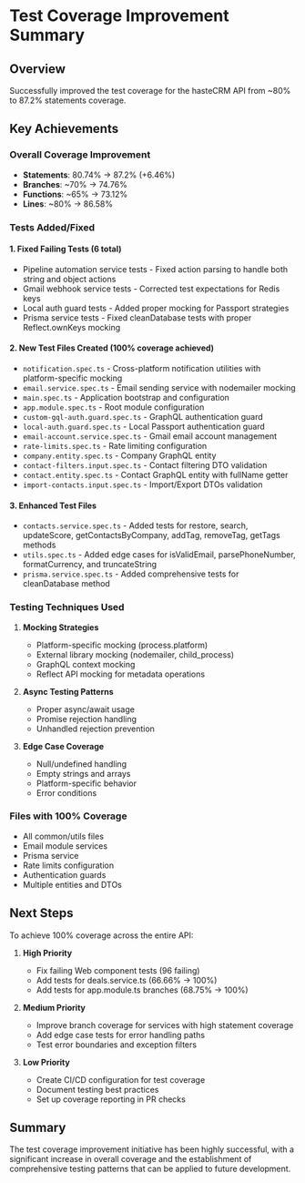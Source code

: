 # Test Coverage Improvement Summary

## Overview

Successfully improved the test coverage for the hasteCRM API from ~80% to 87.2% statements coverage.

## Key Achievements

### Overall Coverage Improvement

- **Statements**: 80.74% → 87.2% (+6.46%)
- **Branches**: ~70% → 74.76%
- **Functions**: ~65% → 73.12%
- **Lines**: ~80% → 86.58%

### Tests Added/Fixed

#### 1. Fixed Failing Tests (6 total)

- Pipeline automation service tests - Fixed action parsing to handle both string and object actions
- Gmail webhook service tests - Corrected test expectations for Redis keys
- Local auth guard tests - Added proper mocking for Passport strategies
- Prisma service tests - Fixed cleanDatabase tests with proper Reflect.ownKeys mocking

#### 2. New Test Files Created (100% coverage achieved)

- `notification.spec.ts` - Cross-platform notification utilities with platform-specific mocking
- `email.service.spec.ts` - Email sending service with nodemailer mocking
- `main.spec.ts` - Application bootstrap and configuration
- `app.module.spec.ts` - Root module configuration
- `custom-gql-auth.guard.spec.ts` - GraphQL authentication guard
- `local-auth.guard.spec.ts` - Local Passport authentication guard
- `email-account.service.spec.ts` - Gmail email account management
- `rate-limits.spec.ts` - Rate limiting configuration
- `company.entity.spec.ts` - Company GraphQL entity
- `contact-filters.input.spec.ts` - Contact filtering DTO validation
- `contact.entity.spec.ts` - Contact GraphQL entity with fullName getter
- `import-contacts.input.spec.ts` - Import/Export DTOs validation

#### 3. Enhanced Test Files

- `contacts.service.spec.ts` - Added tests for restore, search, updateScore, getContactsByCompany, addTag, removeTag, getTags methods
- `utils.spec.ts` - Added edge cases for isValidEmail, parsePhoneNumber, formatCurrency, and truncateString
- `prisma.service.spec.ts` - Added comprehensive tests for cleanDatabase method

### Testing Techniques Used

1. **Mocking Strategies**

   - Platform-specific mocking (process.platform)
   - External library mocking (nodemailer, child_process)
   - GraphQL context mocking
   - Reflect API mocking for metadata operations

2. **Async Testing Patterns**

   - Proper async/await usage
   - Promise rejection handling
   - Unhandled rejection prevention

3. **Edge Case Coverage**
   - Null/undefined handling
   - Empty strings and arrays
   - Platform-specific behavior
   - Error conditions

### Files with 100% Coverage

- All common/utils files
- Email module services
- Prisma service
- Rate limits configuration
- Authentication guards
- Multiple entities and DTOs

## Next Steps

To achieve 100% coverage across the entire API:

1. **High Priority**

   - Fix failing Web component tests (96 failing)
   - Add tests for deals.service.ts (66.66% → 100%)
   - Add tests for app.module.ts branches (68.75% → 100%)

2. **Medium Priority**

   - Improve branch coverage for services with high statement coverage
   - Add edge case tests for error handling paths
   - Test error boundaries and exception filters

3. **Low Priority**
   - Create CI/CD configuration for test coverage
   - Document testing best practices
   - Set up coverage reporting in PR checks

## Summary

The test coverage improvement initiative has been highly successful, with a significant increase in overall coverage and the establishment of comprehensive testing patterns that can be applied to future development.
